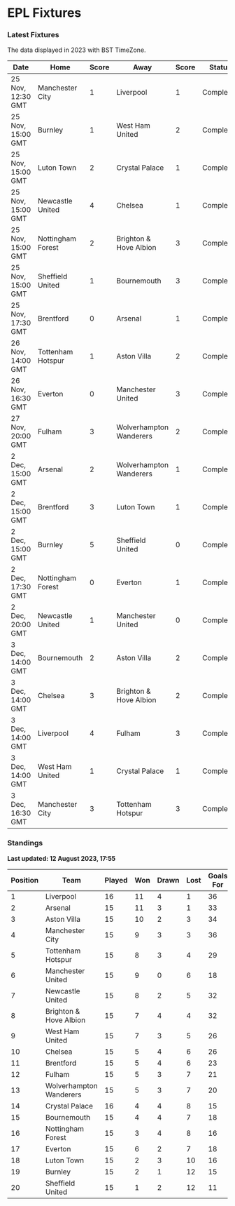 # EPL Fixtures

### Latest Fixtures

The data displayed in 2023 with BST TimeZone.

<!-- START_TABLE -->
| Date | Home | Score | Away | Score | Status |
|-------------|--------|--------------|--------|--------------|--------|
| 25 Nov, 12:30 GMT | Manchester City | 1 | Liverpool | 1 | Completed |
| 25 Nov, 15:00 GMT | Burnley | 1 | West Ham United | 2 | Completed |
| 25 Nov, 15:00 GMT | Luton Town | 2 | Crystal Palace | 1 | Completed |
| 25 Nov, 15:00 GMT | Newcastle United | 4 | Chelsea | 1 | Completed |
| 25 Nov, 15:00 GMT | Nottingham Forest | 2 | Brighton & Hove Albion | 3 | Completed |
| 25 Nov, 15:00 GMT | Sheffield United | 1 | Bournemouth | 3 | Completed |
| 25 Nov, 17:30 GMT | Brentford | 0 | Arsenal | 1 | Completed |
| 26 Nov, 14:00 GMT | Tottenham Hotspur | 1 | Aston Villa | 2 | Completed |
| 26 Nov, 16:30 GMT | Everton | 0 | Manchester United | 3 | Completed |
| 27 Nov, 20:00 GMT | Fulham | 3 | Wolverhampton Wanderers | 2 | Completed |
| 2 Dec, 15:00 GMT | Arsenal | 2 | Wolverhampton Wanderers | 1 | Completed |
| 2 Dec, 15:00 GMT | Brentford | 3 | Luton Town | 1 | Completed |
| 2 Dec, 15:00 GMT | Burnley | 5 | Sheffield United | 0 | Completed |
| 2 Dec, 17:30 GMT | Nottingham Forest | 0 | Everton | 1 | Completed |
| 2 Dec, 20:00 GMT | Newcastle United | 1 | Manchester United | 0 | Completed |
| 3 Dec, 14:00 GMT | Bournemouth | 2 | Aston Villa | 2 | Completed |
| 3 Dec, 14:00 GMT | Chelsea | 3 | Brighton & Hove Albion | 2 | Completed |
| 3 Dec, 14:00 GMT | Liverpool | 4 | Fulham | 3 | Completed |
| 3 Dec, 14:00 GMT | West Ham United | 1 | Crystal Palace | 1 | Completed |
| 3 Dec, 16:30 GMT | Manchester City | 3 | Tottenham Hotspur | 3 | Completed |
<!-- END_TABLE -->

### Standings

**Last updated: 12 August 2023, 17:55**

<!-- START_STANDINGS -->
| Position | Team | Played | Won | Drawn | Lost | Goals For | Goals Against | Goal Difference | Points |
|----------|------|--------|-----|-------|------|-----------|---------------|-----------------|--------|
| 1 | Liverpool | 16 | 11 | 4 | 1 | 36 | 15 | 21 | 37 |
| 2 | Arsenal | 15 | 11 | 3 | 1 | 33 | 14 | 19 | 36 |
| 3 | Aston Villa | 15 | 10 | 2 | 3 | 34 | 20 | 14 | 32 |
| 4 | Manchester City | 15 | 9 | 3 | 3 | 36 | 17 | 19 | 30 |
| 5 | Tottenham Hotspur | 15 | 8 | 3 | 4 | 29 | 22 | 7 | 27 |
| 6 | Manchester United | 15 | 9 | 0 | 6 | 18 | 18 | 0 | 27 |
| 7 | Newcastle United | 15 | 8 | 2 | 5 | 32 | 17 | 15 | 26 |
| 8 | Brighton & Hove Albion | 15 | 7 | 4 | 4 | 32 | 27 | 5 | 25 |
| 9 | West Ham United | 15 | 7 | 3 | 5 | 26 | 25 | 1 | 24 |
| 10 | Chelsea | 15 | 5 | 4 | 6 | 26 | 24 | 2 | 19 |
| 11 | Brentford | 15 | 5 | 4 | 6 | 23 | 21 | 2 | 19 |
| 12 | Fulham | 15 | 5 | 3 | 7 | 21 | 26 | -5 | 18 |
| 13 | Wolverhampton Wanderers | 15 | 5 | 3 | 7 | 20 | 25 | -5 | 18 |
| 14 | Crystal Palace | 16 | 4 | 4 | 8 | 15 | 23 | -8 | 16 |
| 15 | Bournemouth | 15 | 4 | 4 | 7 | 18 | 30 | -12 | 16 |
| 16 | Nottingham Forest | 15 | 3 | 4 | 8 | 16 | 27 | -11 | 13 |
| 17 | Everton | 15 | 6 | 2 | 7 | 18 | 20 | -2 | 10 |
| 18 | Luton Town | 15 | 2 | 3 | 10 | 16 | 30 | -14 | 9 |
| 19 | Burnley | 15 | 2 | 1 | 12 | 15 | 33 | -18 | 7 |
| 20 | Sheffield United | 15 | 1 | 2 | 12 | 11 | 41 | -30 | 5 |
<!-- END_STANDINGS -->
